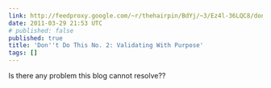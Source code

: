 ```yaml
---
link: http://feedproxy.google.com/~r/thehairpin/BdYj/~3/Ez4l-36LQC8/dont-do-this-no-2-validating-with-purpose
date: 2011-03-29 21:53 UTC
# published: false
published: true
title: 'Don''t Do This No. 2: Validating With Purpose'
tags: []
---
```


Is there any problem this blog cannot resolve??
